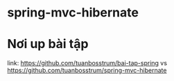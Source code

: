 # spring-mvc-hibernate
# Nơi up bài tập 
link: https://github.com/tuanbosstrum/bai-tap-spring vs https://github.com/tuanbosstrum/spring-mvc-hibernate
